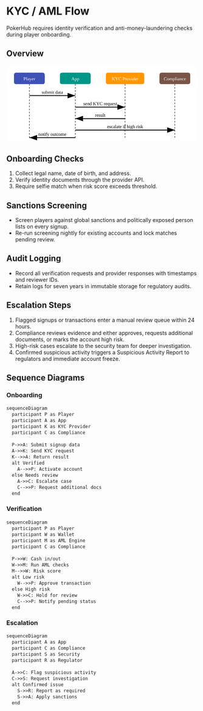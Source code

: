 # KYC / AML Flow

PokerHub requires identity verification and anti-money-laundering checks during player onboarding.

## Overview

![KYC Flow](../images/kyc-flow.svg)

## Onboarding Checks
1. Collect legal name, date of birth, and address.
2. Verify identity documents through the provider API.
3. Require selfie match when risk score exceeds threshold.

## Sanctions Screening
- Screen players against global sanctions and politically exposed person lists on every signup.
- Re-run screening nightly for existing accounts and lock matches pending review.

## Audit Logging
- Record all verification requests and provider responses with timestamps and reviewer IDs.
- Retain logs for seven years in immutable storage for regulatory audits.

## Escalation Steps
1. Flagged signups or transactions enter a manual review queue within 24 hours.
2. Compliance reviews evidence and either approves, requests additional documents, or marks the account high risk.
3. High-risk cases escalate to the security team for deeper investigation.
4. Confirmed suspicious activity triggers a Suspicious Activity Report to regulators and immediate account freeze.

## Sequence Diagrams

### Onboarding

```mermaid
sequenceDiagram
  participant P as Player
  participant A as App
  participant K as KYC Provider
  participant C as Compliance

  P->>A: Submit signup data
  A->>K: Send KYC request
  K-->>A: Return result
  alt Verified
    A-->>P: Activate account
  else Needs review
    A->>C: Escalate case
    C-->>P: Request additional docs
  end
```

### Verification

```mermaid
sequenceDiagram
  participant P as Player
  participant W as Wallet
  participant M as AML Engine
  participant C as Compliance

  P->>W: Cash in/out
  W->>M: Run AML checks
  M-->>W: Risk score
  alt Low risk
    W-->>P: Approve transaction
  else High risk
    W->>C: Hold for review
    C-->>P: Notify pending status
  end
```

### Escalation

```mermaid
sequenceDiagram
  participant A as App
  participant C as Compliance
  participant S as Security
  participant R as Regulator

  A->>C: Flag suspicious activity
  C->>S: Request investigation
  alt Confirmed issue
    S->>R: Report as required
    S->>A: Apply sanctions
  end
```
